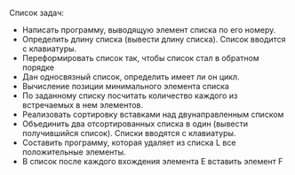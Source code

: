 Список задач:
  * Написать программу, выводящую элемент списка по его номеру.
  * Определить длину списка (вывести длину списка). Список вводится с клавиатуры.
  * Переформировать список так, чтобы список стал в обратном порядке
  * Дан односвязный список, определить имеет ли он цикл.
  * Вычисление позиции минимального элемента списка
  * По заданному списку посчитать количество каждого из встречаемых в нем элементов.
  * Реализовать сортировку вставками над двунаправленным списком
  * Объединить два отсортированных списка в один (вывести получившийся список). Списки вводятся с клавиатуры.
  * Составить программу, которая удаляет из списка L все положительные элементы.
  * В список после каждого вхождения элемента Е вставить элемент F